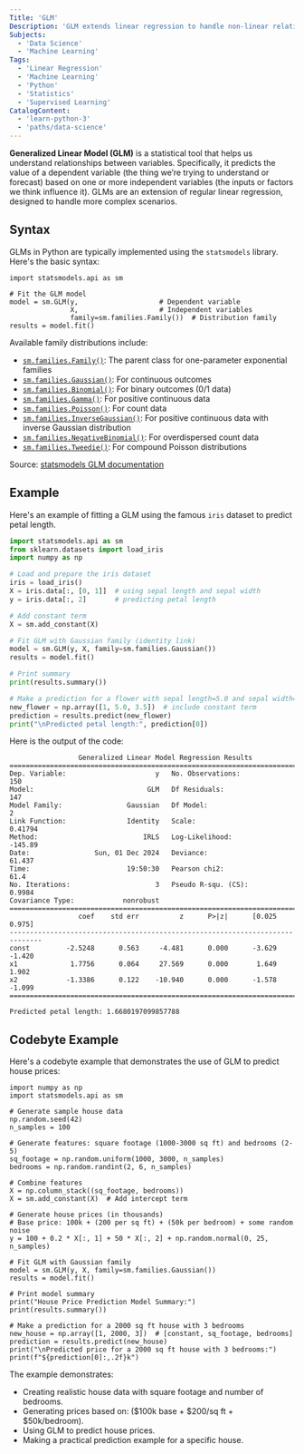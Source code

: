 ```yaml
---
Title: 'GLM'
Description: 'GLM extends linear regression to handle non-linear relationships between variables.'
Subjects:
  - 'Data Science'
  - 'Machine Learning'
Tags:
  - 'Linear Regression'
  - 'Machine Learning'
  - 'Python'
  - 'Statistics'
  - 'Supervised Learning'
CatalogContent:
  - 'learn-python-3'
  - 'paths/data-science'
---
```


**Generalized Linear Model (GLM)** is a statistical tool that helps us understand relationships between variables. Specifically, it predicts the value of a dependent variable (the thing we’re trying to understand or forecast) based on one or more independent variables (the inputs or factors we think influence it). GLMs are an extension of regular linear regression, designed to handle more complex scenarios.

## Syntax

GLMs in Python are typically implemented using the `statsmodels` library. Here's the basic syntax:

```pseudo
import statsmodels.api as sm

# Fit the GLM model
model = sm.GLM(y,                    # Dependent variable
               X,                    # Independent variables
               family=sm.families.Family())  # Distribution family
results = model.fit()
```

Available family distributions include:

- [`sm.families.Family()`](https://www.statsmodels.org/stable/generated/statsmodels.genmod.families.family.Family.html): The parent class for one-parameter exponential families
- [`sm.families.Gaussian()`](https://www.statsmodels.org/stable/generated/statsmodels.genmod.families.family.Gaussian.html): For continuous outcomes
- [`sm.families.Binomial()`](https://www.statsmodels.org/stable/generated/statsmodels.genmod.families.family.Binomial.html): For binary outcomes (0/1 data)
- [`sm.families.Gamma()`](https://www.statsmodels.org/stable/generated/statsmodels.genmod.families.family.Gamma.html): For positive continuous data
- [`sm.families.Poisson()`](https://www.statsmodels.org/stable/generated/statsmodels.genmod.families.family.Poisson.html): For count data
- [`sm.families.InverseGaussian()`](https://www.statsmodels.org/stable/generated/statsmodels.genmod.families.family.InverseGaussian.html): For positive continuous data with inverse Gaussian distribution
- [`sm.families.NegativeBinomial()`](https://www.statsmodels.org/stable/generated/statsmodels.genmod.families.family.NegativeBinomial.html): For overdispersed count data
- [`sm.families.Tweedie()`](https://www.statsmodels.org/stable/generated/statsmodels.genmod.families.family.Tweedie.html): For compound Poisson distributions

Source: [statsmodels GLM documentation](https://www.statsmodels.org/stable/_modules/statsmodels/genmod/generalized_linear_model.html#GLM)

## Example

Here's an example of fitting a GLM using the famous `iris` dataset to predict petal length.

```py
import statsmodels.api as sm
from sklearn.datasets import load_iris
import numpy as np

# Load and prepare the iris dataset
iris = load_iris()
X = iris.data[:, [0, 1]]  # using sepal length and sepal width
y = iris.data[:, 2]       # predicting petal length

# Add constant term
X = sm.add_constant(X)

# Fit GLM with Gaussian family (identity link)
model = sm.GLM(y, X, family=sm.families.Gaussian())
results = model.fit()

# Print summary
print(results.summary())

# Make a prediction for a flower with sepal length=5.0 and sepal width=3.5
new_flower = np.array([1, 5.0, 3.5])  # include constant term
prediction = results.predict(new_flower)
print("\nPredicted petal length:", prediction[0])
```

Here is the output of the code:

```shell
                 Generalized Linear Model Regression Results
==============================================================================
Dep. Variable:                      y   No. Observations:                  150
Model:                            GLM   Df Residuals:                      147
Model Family:                Gaussian   Df Model:                            2
Link Function:               Identity   Scale:                         0.41794
Method:                          IRLS   Log-Likelihood:                -145.89
Date:                Sun, 01 Dec 2024   Deviance:                       61.437
Time:                        19:50:30   Pearson chi2:                     61.4
No. Iterations:                     3   Pseudo R-squ. (CS):             0.9984
Covariance Type:            nonrobust
==============================================================================
                 coef    std err          z      P>|z|      [0.025      0.975]
------------------------------------------------------------------------------
const         -2.5248      0.563     -4.481      0.000      -3.629      -1.420
x1             1.7756      0.064     27.569      0.000       1.649       1.902
x2            -1.3386      0.122    -10.940      0.000      -1.578      -1.099
==============================================================================

Predicted petal length: 1.6680197099857788
```

## Codebyte Example

Here's a codebyte example that demonstrates the use of GLM to predict house prices:

```codebyte/python
import numpy as np
import statsmodels.api as sm

# Generate sample house data
np.random.seed(42)
n_samples = 100

# Generate features: square footage (1000-3000 sq ft) and bedrooms (2-5)
sq_footage = np.random.uniform(1000, 3000, n_samples)
bedrooms = np.random.randint(2, 6, n_samples)

# Combine features
X = np.column_stack((sq_footage, bedrooms))
X = sm.add_constant(X)  # Add intercept term

# Generate house prices (in thousands)
# Base price: 100k + (200 per sq ft) + (50k per bedroom) + some random noise
y = 100 + 0.2 * X[:, 1] + 50 * X[:, 2] + np.random.normal(0, 25, n_samples)

# Fit GLM with Gaussian family
model = sm.GLM(y, X, family=sm.families.Gaussian())
results = model.fit()

# Print model summary
print("House Price Prediction Model Summary:")
print(results.summary())

# Make a prediction for a 2000 sq ft house with 3 bedrooms
new_house = np.array([1, 2000, 3])  # [constant, sq_footage, bedrooms]
prediction = results.predict(new_house)
print("\nPredicted price for a 2000 sq ft house with 3 bedrooms:")
print(f"${prediction[0]:,.2f}k")
```

The example demonstrates:

- Creating realistic house data with square footage and number of bedrooms.
- Generating prices based on: ($100k base + $200/sq ft + $50k/bedroom).
- Using GLM to predict house prices.
- Making a practical prediction example for a specific house.
